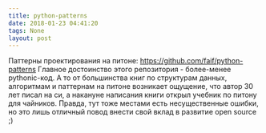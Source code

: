 ```yaml
---
title: python-patterns
date: 2018-01-23 04:41:20
tags: None
layout: post
---
```


Паттерны проектирования на питоне:
<https://github.com/faif/python-patterns>
Главное достоинство этого репозитория - более-менее pythonic-код. А то от большинства книг по структурам данных, алгоритмам и паттернам на питоне возникает ощущение, что автор 30 лет писал на си, а накануне написания книги открыл учебник по питону для чайников. Правда, тут тоже местами есть несущественные ошибки, но это лишь отличный повод внести свой вклад в развитие open source ;)
